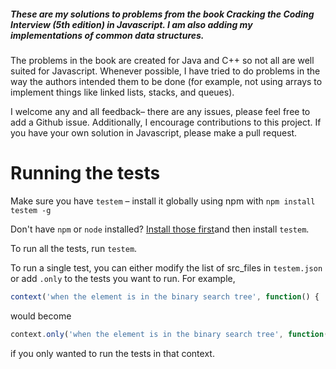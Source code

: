 ##### These are my solutions to problems from the book *Cracking the Coding Interview* (5th edition) in Javascript. I am also adding my implementations of common data structures. #####

The problems in the book are created for Java and C++ so not all are well suited for Javascript. Whenever possible, I have tried to do problems in the way the authors intended them to be done (for example, not using arrays to implement things like linked lists, stacks, and queues).

I welcome any and all feedback– there are any issues, please feel free to add a Github issue. Additionally, I encourage contributions to this project. If you have your own solution in Javascript, please make a pull request. 

# Running the tests

Make sure you have `testem` – install it globally using npm with
`npm install testem -g`

Don't have `npm` or `node` installed? [Install those first](http://nodejs.org/)and then install `testem`. 

To run all the tests, run `testem`. 

To run a single test,  you can either modify the list of src_files in `testem.json` or add `.only` to the tests you want to run. For example,
```javascript
context('when the element is in the binary search tree', function() {
```
would become 
```javascript
context.only('when the element is in the binary search tree', function() {
```
if you only wanted to run the tests in that context. 
